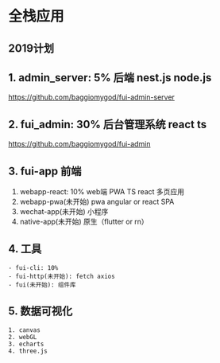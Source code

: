 # 全栈应用


## 2019计划

## 1. admin_server: 5% 后端 nest.js node.js
   https://github.com/baggiomygod/fui-admin-server

## 2. fui_admin: 30% 后台管理系统 react ts
   https://github.com/baggiomygod/fui-admin

## 3. fui-app 前端
   1. webapp-react: 10% web端 PWA TS react 多页应用
   2. webapp-pwa(未开始) pwa angular or react SPA
   3. wechat-app(未开始) 小程序
   4. native-app(未开始) 原生（flutter or rn）
   
## 4. 工具
    - fui-cli: 10%
    - fui-http(未开始): fetch axios
    - fui(未开始): 组件库

## 5. 数据可视化
    1. canvas
    2. webGL
    3. echarts
    4. three.js

